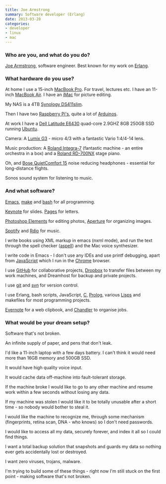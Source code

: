 ```yaml
---
title: Joe Armstrong
summary: Software developer (Erlang)
date: 2013-03-28
categories:
- developer
- linux
- mac
---
```


### Who are you, and what do you do?

[Joe Armstrong](http://armstrongonsoftware.blogspot.ru/ "Joe's website."), software engineer. Best known for my work on [Erlang][].

### What hardware do you use?

At home I use a 15-inch [MacBook Pro][macbook-pro]. For travel, lectures etc. I have an 11-inch [MacBook Air][macbook-air]. I have an [iMac][] for picture editing.

My NAS is a 4TB [Synology DS411slim][diskstation-ds411slim].

Then I have two [Raspberry Pi's][raspberry-pi], quite a lot of [Arduinos][arduino].

At work I have a [Dell Latitude E6430][latitude-e6430] quad-core 2.9GHZ 8GB 250GB SSD running [Ubuntu][].

Camera: A [Lumix G3][lumix-dmc-g3] - micro 4/3 with a fantastic Vario 1:4/4-14 lens.

Music production: A [Roland Integra-7][integra-7] (fantastic machine - an entire orchestra in a box) and a [Roland RD-700NX][rd-700nx] stage piano.

Oh, and [Bose QuietComfort 15][quietcomfort-15] noise reducing headphones - essential for long-distance flights.

Sonos sound system for listening to music.

### And what software?

[Emacs][], [make][] and [bash][] for all programming.

[Keynote][] for slides. [Pages][] for letters.

[Photoshop Elements][photoshop-elements] for editing photos, [Aperture][] for organizing images.

[Spotify][] and [Rdio][] for music.

I write books using XML markup in emacs (nxml mode), and run the text
through the spell checker ([aspell][]) and the Mac voice synthesizer.

I write code in Emacs - I don't use any IDEs and use printf debugging, apart from [JavaScript][] which I run in the [Chrome][] browser.

I use [GitHub][] for collaborative projects, [Dropbox][] to transfer files between my work machines, and Dreamhost for backup and private
projects.

I use [git][] and [svn][subversion] for version control.

I use Erlang, bash scripts, JavaScript, [C][], [Prolog][], various [Lisps][lisp] and makefiles for most programming projects. 

[Evernote][] for a web clipbook, and [Chandler][] to organise jobs.

### What would be your dream setup?

Software that's not broken. 

An infinite supply of paper, and pens that don't leak.

I'd like a 11-inch laptop with a few days battery. I can't think it
would need more than 16GB memory and 500GB SSD.

It would have high quality voice input.

It would cache data off-machine into fault-tolerant storage.

If the machine broke I would like to go to any other machine
and resume work within a few seconds without losing any data.

If my machine was stolen I would like it to be totally unusable
after a short time - so nobody would bother to steal it.

I would like the machine to recognize me, through some mechanism
(fingerprints, retina scan, DNA - who knows) so I don't need passwords.

I would like to access all my data, securely forever, and index it
all so I could find things.

I want a total backup solution that snapshots and guards my data so
nothing ever gets accidentally lost or destroyed.

I want zero viruses, trojans, malware.

I'm trying to build some of these things - right now I'm still stuck on the first point - making software that's not broken.

[aperture]: https://en.wikipedia.org/wiki/Aperture_(software) "Photo editing and management software for Mac OS X."
[arduino]: https://www.arduino.cc/ "Open-source prototyping hardware."
[aspell]: http://aspell.net/ "A spell checking system."
[bash]: http://www.gnu.org/software/bash/ "A terminal shell."
[c]: https://en.wikipedia.org/wiki/C_(programming_language) "A compiled programming language."
[chandler]: https://en.wikipedia.org/wiki/Chandler_(software) "Self-organising software."
[chrome]: https://www.google.com/intl/en/chrome/browser/ "A WebKit-based browser, where each tab runs in its own thread."
[diskstation-ds411slim]: https://storagereview.com/synology_diskstation_ds411slim_review "A NAS device for 2.5 inch drives."
[dropbox]: https://www.dropbox.com/ "Online syncing and storage."
[emacs]: http://www.gnu.org/software/emacs/ "A free open-source text editor."
[erlang]: https://www.erlang.org/ "A programming language invented by Ericsson."
[evernote]: https://evernote.com/ "Online software for capturing notes."
[git]: https://git-scm.com/ "A version control system."
[github]: https://github.com/ "A Git code repository service."
[imac]: https://www.apple.com/imac/ "An all-in-one computer."
[integra-7]: http://www.rolandus.com/products/details/1245 "A synth module with over 6000 sounds."
[javascript]: https://en.wikipedia.org/wiki/JavaScript "An interpreted scripting language."
[keynote]: https://www.apple.com/keynote/ "Presentation software for the Mac."
[latitude-e6430]: https://www.dell.com/us/business/p/latitude-e6430/pd "A durable 14 inch PC laptop."
[lisp]: https://en.wikipedia.org/wiki/Lisp_(programming_language) "An old programming language."
[lumix-dmc-g3]: https://www.amazon.com/Panasonic-Four-Thirds-Interchangeable-Free-Angle-Touch-Screen/dp/B005058BTW "A 16 megapixel micro 4/3 digital camera."
[macbook-air]: https://www.apple.com/macbook-air/ "A very thin laptop."
[macbook-pro]: https://www.apple.com/macbook-pro/ "A laptop."
[make]: http://www.gnu.org/software/make/manual/make.html "Software to prepare code for compilation."
[pages]: https://www.apple.com/pages/ "A Mac word processor and layout tool from Apple."
[photoshop-elements]: https://www.adobe.com/products/photoshop-elements.html "A lightweight image editor."
[prolog]: https://en.wikipedia.org/wiki/Prolog "A logic programming language."
[quietcomfort-15]: http://www.bose.com/controller?url=/shop_online/headphones/noise_cancelling_headphones/quietcomfort_15/index.jsp "Noise-cancelling headphones."
[raspberry-pi]: https://en.wikipedia.org/wiki/Raspberry_Pi "A single-board hackable computer."
[rd-700nx]: https://www.roland.com/products/en/RD-700NX/ "A MIDI keyboard."
[rdio]: http://www.rdio.com/home/en-us/ "A music streaming service."
[spotify]: https://www.spotify.com/us/ "A music streaming service."
[subversion]: http://subversion.tigris.org/ "A version control system."
[ubuntu]: https://www.ubuntu.com/ "A Unix distribution."
